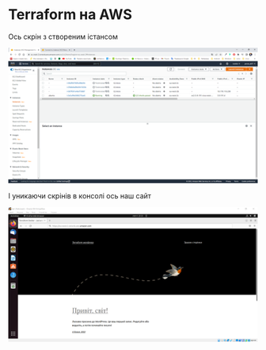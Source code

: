 # Terraform на AWS


Ось скрін з створеним істансом

![1.png](1.png)

І уникаючи скрінів в консолі ось наш сайт

![2.png](2.png)


